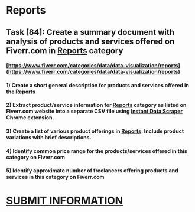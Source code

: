 # Reports
## Task [84]: Create a summary document with analysis of products and services offered on Fiverr.com in [Reports](https://www.fiverr.com/categories/data/data-visualization/reports) category
#### [https://www.fiverr.com/categories/data/data-visualization/reports](https://www.fiverr.com/categories/data/data-visualization/reports)
#### 1) Create a short general description for products and services offered in the [Reports](https://www.fiverr.com/categories/data/data-visualization/reports)
#### 2) Extract product/service information for [Reports](https://www.fiverr.com/categories/data/data-visualization/reports) category as listed on Fiverr.com website into a separate CSV file using [Instant Data Scraper](https://chrome.google.com/webstore/detail/instant-data-scraper/ofaokhiedipichpaobibbnahnkdoiiah) Chrome extension.
#### 3) Create a list of various product offerings in [Reports](https://www.fiverr.com/categories/data/data-visualization/reports). Include product variations with brief descriptions.
#### 4) Identify common price range for the products/services offered in this category on Fiverr.com
#### 5) Identify approximate number of freelancers offering products and services in this category on Fiverr.com

# [SUBMIT INFORMATION](https://forms.office.com/r/8AEKjkLxKG)
